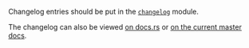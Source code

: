Changelog entries should be put in the [`changelog`](src/changelog) module.

The changelog can also be viewed [on docs.rs](https://docs.rs/winit/latest/winit/changelog/index.html) or [on the current master docs](https://rust-windowing.github.io/winit/winit/changelog/index.html).
